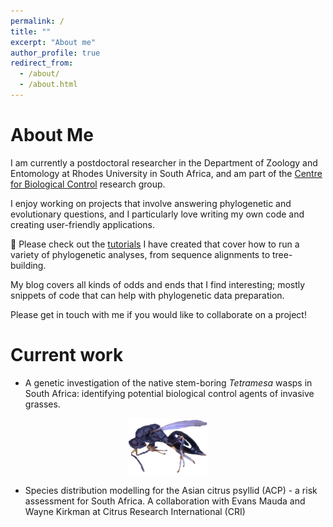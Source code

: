```yaml
---
permalink: /
title: ""
excerpt: "About me"
author_profile: true
redirect_from: 
  - /about/
  - /about.html
---
```


# About Me

I am currently a postdoctoral researcher in the Department of Zoology and Entomology at Rhodes University in South Africa, and am part of the [Centre for Biological Control](https://www.ru.ac.za/centreforbiologicalcontrol/) research group. 

I enjoy working on projects that involve answering phylogenetic and evolutionary questions, and I particularly love writing my own code and creating user-friendly applications. 

📌 Please check out the [tutorials](https://github.com/clarkevansteenderen/CBC_Tutorials) I have created that cover how to run a variety of phylogenetic analyses, from sequence alignments to tree-building.

My blog covers all kinds of odds and ends that I find interesting; mostly snippets of code that can help with phylogenetic data preparation.

Please get in touch with me if you would like to collaborate on a project!

# Current work

* A genetic investigation of the native stem-boring *Tetramesa* wasps in South Africa: identifying potential biological control agents of invasive grasses. 

<p align="center">
<img src= "/images/tetramesa_website.png" height = "90">
</p>

* Species distribution modelling for the Asian citrus psyllid (ACP) - a risk assessment for South Africa. A collaboration with Evans Mauda and Wayne Kirkman at Citrus Research International (CRI)
